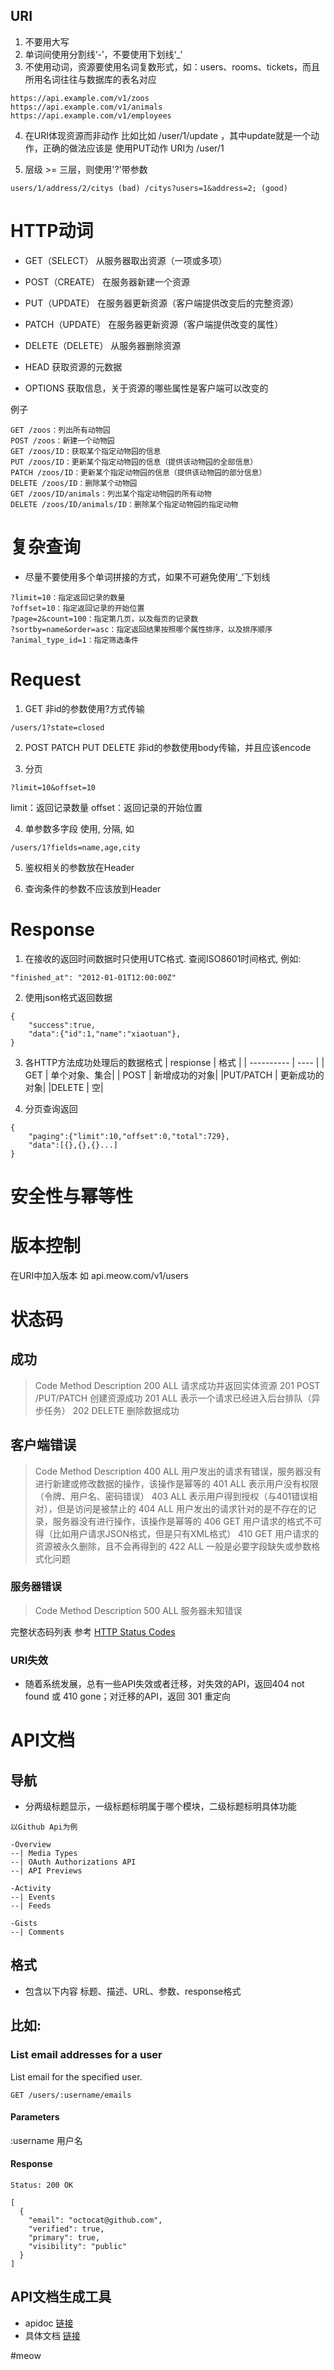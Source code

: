 ## URI
1. 不要用大写
2. 单词间使用分割线‘-’，不要使用下划线‘_’
3. 不使用动词，资源要使用名词复数形式，如：users、rooms、tickets，而且所用名词往往与数据库的表名对应

```
https://api.example.com/v1/zoos
https://api.example.com/v1/animals
https://api.example.com/v1/employees
```

4. 在URI体现资源而非动作
比如比如 /user/1/update ，其中update就是一个动作，正确的做法应该是 使用PUT动作 URI为 /user/1

5. 层级 >= 三层，则使用'?'带参数

```
users/1/address/2/citys (bad) /citys?users=1&address=2; (good)
```

# HTTP动词
* GET（SELECT）
从服务器取出资源（一项或多项）

* POST（CREATE）
在服务器新建一个资源

* PUT（UPDATE）
在服务器更新资源（客户端提供改变后的完整资源）

* PATCH（UPDATE）
在服务器更新资源（客户端提供改变的属性）

* DELETE（DELETE）
从服务器删除资源

* HEAD
获取资源的元数据

* OPTIONS
获取信息，关于资源的哪些属性是客户端可以改变的

例子

```
GET /zoos：列出所有动物园
POST /zoos：新建一个动物园
GET /zoos/ID：获取某个指定动物园的信息
PUT /zoos/ID：更新某个指定动物园的信息（提供该动物园的全部信息）
PATCH /zoos/ID：更新某个指定动物园的信息（提供该动物园的部分信息）
DELETE /zoos/ID：删除某个动物园
GET /zoos/ID/animals：列出某个指定动物园的所有动物
DELETE /zoos/ID/animals/ID：删除某个指定动物园的指定动物
```

# 复杂查询
* 尽量不要使用多个单词拼接的方式，如果不可避免使用‘_’下划线

```
?limit=10：指定返回记录的数量
?offset=10：指定返回记录的开始位置
?page=2&count=100：指定第几页，以及每页的记录数
?sortby=name&order=asc：指定返回结果按照哪个属性排序，以及排序顺序
?animal_type_id=1：指定筛选条件

```

# Request
1. GET 非id的参数使用?方式传输

```
/users/1?state=closed
```

2. POST PATCH PUT DELETE 非id的参数使用body传输，并且应该encode

3. 分页

```
?limit=10&offset=10
```


limit：返回记录数量
offset：返回记录的开始位置


4. 单参数多字段
使用, 分隔, 如

```
/users/1?fields=name,age,city
```

5. 鉴权相关的参数放在Header

6. 查询条件的参数不应该放到Header

# Response
1. 在接收的返回时间数据时只使用UTC格式. 查阅ISO8601时间格式, 例如:
```
"finished_at": "2012-01-01T12:00:00Z"
```

2. 使用json格式返回数据
```
{
    "success":true,
    "data":{"id":1,"name":"xiaotuan"},
}
```

3. 各HTTP方法成功处理后的数据格式
| respionse  | 格式         |
| ---------- | ----        |
| GET        | 单个对象、集合|
| POST       | 新增成功的对象|
|PUT/PATCH   | 更新成功的对象|
|DELETE      | 空|


4. 分页查询返回


```
{
    "paging":{"limit":10,"offset":0,"total":729},
    "data":[{},{},{}...]
}

```


# 安全性与幂等性

# 版本控制
在URI中加入版本
 如 api.meow.com/v1/users


# 状态码
## 成功
> Code          Method                              Description
200              ALL                                     请求成功并返回实体资源
201              POST /PUT/PATCH          创建资源成功
201              ALL					 表示一个请求已经进入后台排队（异步任务） 
202		     DELETE				  删除数据成功


## 客户端错误
> Code          Method          Description
400              ALL                 用户发出的请求有错误，服务器没有进行新建或修改数据的操作，该操作是幂等的
401              ALL                 表示用户没有权限（令牌、用户名、密码错误）
403              ALL                 表示用户得到授权（与401错误相对），但是访问是被禁止的
404              ALL                 用户发出的请求针对的是不存在的记录，服务器没有进行操作，该操作是幂等的
406 		     GET		     用户请求的格式不可得（比如用户请求JSON格式，但是只有XML格式）
410 		     GET		     用户请求的资源被永久删除，且不会再得到的
422              ALL                 一般是必要字段缺失或参数格式化问题

### 服务器错误
> Code          Method          Description
500              ALL                 服务器未知错误

完整状态码列表 参考 [HTTP Status Codes](http://www.restapitutorial.com/httpstatuscodes.html)

### URI失效
* 随着系统发展，总有一些API失效或者迁移，对失效的API，返回404 not found 或 410 gone；对迁移的API，返回 301 重定向

# API文档
## 导航
* 分两级标题显示，一级标题标明属于哪个模块，二级标题标明具体功能
```
以Github Api为例

-Overview
--| Media Types
--| OAuth Authorizations API
--| API Previews

-Activity
--| Events
--| Feeds

-Gists
--| Comments

```
 

## 格式
* 包含以下内容
标题、描述、URL、参数、response格式

比如:
---
### List email addresses for a user
List email for the specified user.

`GET /users/:username/emails`

#### Parameters
:username  用户名

#### Response
```
Status: 200 OK

[
  {
    "email": "octocat@github.com",
    "verified": true,
    "primary": true,
    "visibility": "public"
  }
]
```

## API文档生成工具
* apidoc  [链接](https://github.com/caixw/apidoc)
* 具体文档 [链接](http://apidoc.tools/)

#meow
